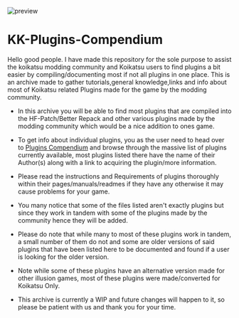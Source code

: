 ![preview](https://user-images.githubusercontent.com/70655816/92974632-ebb77b00-f49b-11ea-9cc7-806d78028131.png)
# KK-Plugins-Compendium
 Hello good people. I have made this repository for the sole purpose to assist the koikatsu modding community and Koikatsu users to find plugins a bit easier by compiling/documenting most if not all plugins in one place. This is an archive made to gather tutorials,general knowledge,links and info about most of Koikatsu related Plugins made for the game by the modding community. 

 - In this archive you will be able to find most plugins that are compiled into the HF-Patch/Better Repack and other various plugins made by the modding community which would be a nice addition to ones game.
  
 - To get info about individual plugins, you as the user need to head over to [Plugins Compendium](https://github.com/Frostation/KK-Plugins-Compendium/blob/master/Plugins%20Compendium.md) and browse through the massive list of plugins currently available, most plugins listed there have the name of their Author(s) along with a link to acquiring the plugin/more information. 
 
 - Please read the instructions and Requirements of plugins thoroughly within their pages/manuals/readmes if they have any otherwise it may cause problems for your game.

 - You many notice that some of the files listed aren't exactly plugins but since they work in tandem with some of the plugins made by the community hence they will be added.
 
 - Please do note that while many to most of these plugins work in tandem, a small number of them do not and some are older versions of said plugins that have been listed here to be documented and found if a user is looking for the older version.

 - Note while some of these plugins have an alternative version made for other illusion games, most of these plugins were made/converted for Koikatsu Only.

- This archive is currently a WIP and future changes will happen to it, so please be patient with us and thank you for your time.